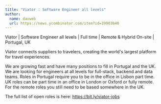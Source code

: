 ```yaml
---
title: "Viator : Software Engineer all levels"
author:
  name: davweb
  url: https://news.ycombinator.com/item?id=39903840
---
```

Viator | Software Engineer all levels | Full time | Remote &amp; Hybrid On-site | Portugal, UK

Viator connects suppliers to travelers, creating the world&#x27;s largest platform for travel experiences.

We are growing fast and have many positions to fill in Portugal and the UK.  We are looking for engineers at all levels for full-stack, backend and data teams.  Roles in Portugal require you to be in the office in Lisbon part time.  UK roles can be part time in an office in London or Oxford or fully remote. For the remote roles you still need to be based somewhere in the UK.

The full list of open roles is here: <a href="https:&#x2F;&#x2F;bit.ly&#x2F;viator-jobs" rel="nofollow">https:&#x2F;&#x2F;bit.ly&#x2F;viator-jobs</a>
